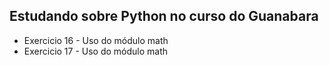 ## Estudando sobre Python no curso do Guanabara

* Exercicio 16 - Uso do módulo math
* Exercicio 17 - Uso do módulo math
